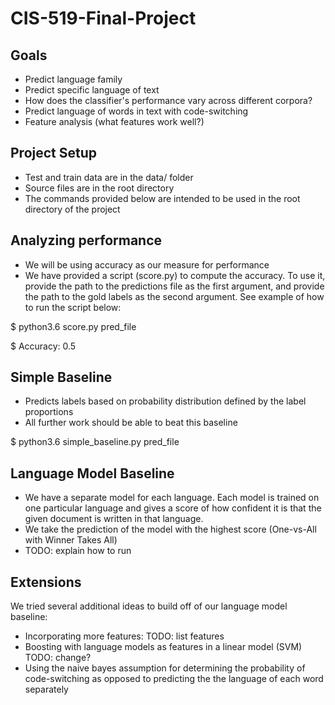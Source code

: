 # CIS-519-Final-Project

## Goals
* Predict language family
* Predict specific language of text
* How does the classifier's performance vary across different corpora?
* Predict language of words in text with code-switching
* Feature analysis (what features work well?)


## Project Setup
* Test and train data are in the data/ folder
* Source files are in the root directory
* The commands provided below are intended to be used in the root directory of the project


## Analyzing performance

* We will be using accuracy as our measure for performance
* We have provided a script (score.py) to compute the accuracy. To use it, provide the path to the
predictions file as the first argument, and provide the path to the gold labels as the second
argument. See example of how to run the script below:

$ python3.6 score.py pred_file

$ Accuracy: 0.5


## Simple Baseline

* Predicts labels based on probability distribution defined by the label proportions
* All further work should be able to beat this baseline

$ python3.6 simple_baseline.py pred_file 


## Language Model Baseline

* We have a separate model for each language. Each model is trained on one particular language and
gives a score of how confident it is that the given document is written in that language.
* We take the prediction of the model with the highest score (One-vs-All with Winner Takes All)
* TODO: explain how to run


## Extensions

We tried several additional ideas to build off of our language model baseline:
* Incorporating more features: TODO: list features
* Boosting with language models as features in a linear model (SVM) TODO: change?
* Using the naive bayes assumption for determining the probability of code-switching as opposed to
predicting the the language of each word separately
